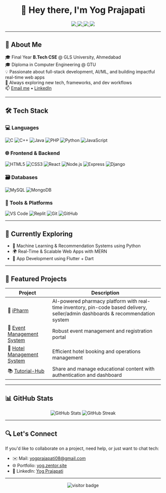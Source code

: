 <h1 align="center">👋 Hey there, I'm Yog Prajapati</h1>

<p align="center">
  <a href="https://www.linkedin.com/in/yogprajapati" target="_blank">
    <img src="https://img.shields.io/badge/LinkedIn-blue?style=for-the-badge&logo=linkedin&logoColor=white" />
  </a>
  <a href="https://github.com/yogprajapati" target="_blank">
    <img src="https://img.shields.io/badge/GitHub-black?style=for-the-badge&logo=github&logoColor=white" />
  </a>
  <a href="mailto:yogprajapati08@gmail.com" target="_blank">
    <img src="https://img.shields.io/badge/Gmail-red?style=for-the-badge&logo=gmail&logoColor=white" />
  </a>
  <a href="https://yog.zentor.site" target="_blank">
    <img src="https://img.shields.io/badge/Portfolio-0078D4?style=for-the-badge&logo=Google-Chrome&logoColor=white" />
  </a>
</p>

---

## 🚀 About Me

🎓 Final Year **B.Tech CSE** @ GLS University, Ahmedabad  
🎓 Diploma in Computer Engineering @ GTU  
💡 Passionate about full-stack development, AI/ML, and building impactful real-time web apps  
🧠 Always exploring new tech, frameworks, and dev workflows  
📫 [Email me](mailto:yogprajapati08@gmail.com) • [LinkedIn](https://www.linkedin.com/in/yogprajapati)

---

## 🛠️ Tech Stack

### 💻 Languages
![C](https://img.shields.io/badge/C-00599C?style=flat-square&logo=c&logoColor=white)
![C++](https://img.shields.io/badge/C++-00599C?style=flat-square&logo=c%2B%2B&logoColor=white)
![Java](https://img.shields.io/badge/Java-ED8B00?style=flat-square&logo=java&logoColor=white)
![PHP](https://img.shields.io/badge/PHP-777BB4?style=flat-square&logo=php&logoColor=white)
![Python](https://img.shields.io/badge/Python-14354C?style=flat-square&logo=python&logoColor=white)
![JavaScript](https://img.shields.io/badge/JavaScript-F7DF1E?style=flat-square&logo=javascript&logoColor=black)

### 🌐 Frontend & Backend
![HTML5](https://img.shields.io/badge/HTML5-E34F26?style=flat-square&logo=html5&logoColor=white)
![CSS3](https://img.shields.io/badge/CSS3-1572B6?style=flat-square&logo=css3&logoColor=white)
![React](https://img.shields.io/badge/React-61DAFB?style=flat-square&logo=react&logoColor=white)
![Node.js](https://img.shields.io/badge/Node.js-43853D?style=flat-square&logo=node.js&logoColor=white)
![Express](https://img.shields.io/badge/Express-000000?style=flat-square&logo=express&logoColor=white)
![Django](https://img.shields.io/badge/Django-092E20?style=flat-square&logo=django&logoColor=white)

### 🗃️ Databases
![MySQL](https://img.shields.io/badge/MySQL-0F9D58?style=flat-square&logo=mysql&logoColor=white)
![MongoDB](https://img.shields.io/badge/MongoDB-47A248?style=flat-square&logo=mongodb&logoColor=white)

### 🧰 Tools & Platforms
![VS Code](https://img.shields.io/badge/VS%20Code-007ACC?style=flat-square&logo=visual-studio-code&logoColor=white)
![Replit](https://img.shields.io/badge/Replit-F26207?style=flat-square&logo=replit&logoColor=white)
![Git](https://img.shields.io/badge/Git-F05032?style=flat-square&logo=git&logoColor=white)
![GitHub](https://img.shields.io/badge/GitHub-181717?style=flat-square&logo=github&logoColor=white)

---

## 🧠 Currently Exploring

- 🤖 Machine Learning & Recommendation Systems using Python  
- 🌍 Real-Time & Scalable Web Apps with MERN  
- 📱 App Development using Flutter + Dart

---

## 🌟 Featured Projects

| Project | Description |
|--------|-------------|
| 🔬 [iPharm](https://github.com/yogprajapati/iPharm) | AI-powered pharmacy platform with real-time inventory, pin-code based delivery, seller/admin dashboards & recommendation system |
| 📅 [Event Management System](https://github.com/yogprajapati/EventManagementSystem) | Robust event management and registration portal |
| 🏨 [Hotel Management System](https://github.com/yogprajapati/HotelManagementSystem) | Efficient hotel booking and operations management |
| 📚 [Tutorial-Hub](https://github.com/yogprajapati/Tutorial-Hub) | Share and manage educational content with authentication and dashboard |

---

## 📊 GitHub Stats

<p align="center">
  <img src="https://github-readme-stats.vercel.app/api?username=YogPrajapati&show_icons=true&theme=radical" alt="GitHub Stats" />
  <img src="https://github-readme-streak-stats.herokuapp.com?user=YogPrajapati&theme=radical&date_format=M%20j%5B%2C%20Y%5D" alt="GitHub Streak" />
</p>

---

## 🔍 Let's Connect

If you'd like to collaborate on a project, need help, or just want to chat tech:
- ✉️ Mail: [yogprajapati08@gmail.com](mailto:yogprajapati08@gmail.com)
- 🌐 Portfolio: [yog.zentor.site](https://yog.zentor.site)
- 💼 LinkedIn: [Yog Prajapati](https://www.linkedin.com/in/yogprajapati)

---

<p align="center">
  <img src="https://visitor-badge.laobi.icu/badge?page_id=yogprajapati" alt="visitor badge"/>
</p>
